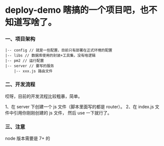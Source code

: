 # deploy-demo 瞎搞的一个项目吧，也不知道写啥了。

### 一、项目架构

```
|-- config // 就是一些配置，目前只有部署在正式环境的配置
|-- libs // 数据库使用的封装+工具集，没有啥逻辑
|-- pm2 // 运行配置
|-- server // 要写的服务
    |-- xxx.js 路由文件

```

### 二、开发流程

哎呀，目前的开发流程比较粗暴，简单。

1、在 server 下创建一个 js 文件（脚本里面写的都是 router）。
2、在 index.js 文件中引用你刚刚创建的 js 文件， 然后 use 一下就行了。

### 三、注意

node 版本需要是 7+ 的
